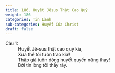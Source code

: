 ```yaml
---
title: 186. Huyết Jêsus Thật Cao Quý
weight: 186
categories: Tin Lành
sub-categories: Huyết Của Christ
draft: false
---
```

<dl><dt>Câu 1:</dt><dd data-verse="1">Huyết Jê-sus thật cao quý kìa, <br/>Xưa thế tôi tuôn trào kia! <br/>Thập giá tuôn dòng huyết quyền năng thay! <br/>Bởi tin lòng tôi thấy rày. </dd></dl>
